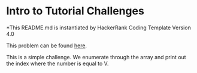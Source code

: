 # Intro to Tutorial Challenges
*This README.md is instantiated by HackerRank Coding Template Version 4.0

This problem can be found [here](https://www.hackerrank.com/challenges/tutorial-intro/problem?utm_campaign=challenge-recommendation&utm_medium=email&utm_source=24-hour-campaign).

This is a simple challenge. We enumerate through the array and print out the index where the number is equal to V.